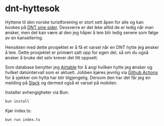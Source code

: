 # dnt-hyttesok

Hyttene til den norske turistforening er stort sett åpen for alle og kan bookes på [DNT sine sider](https://dnt.no). Dessverre er det ikke alltid de er ledig når man ønsker, men det kan være at den jeg håper å leie blir ledig senere som følge av en kansellering.

Hensikten med dette prosjektet er å få et varsel når en DNT hytte jeg ønsker å leie. Dette prosjektet er primært satt opp for egen del, så om du også ønsker å bruke det selv krever det litt oppsett.

Som database benytter jeg [Airtable](https://www.airtable.com/) for å angi hvilken hytte jeg ønsker og hvilket datointervall som er aktuelt. Jobben kjøres jevnlig via [Github Actions](https://docs.github.com/en/actions) for å sjekker om hytta har blir tilgjengelig. Dersom den har det får jeg en melding på [Slack](https://slack.com/) og dermed også et varsel på mobilen.

Installer avhengigheter via Bun:

```bash
bun install
```

Kjør index.ts:

```bash
bun run index.ts
```
